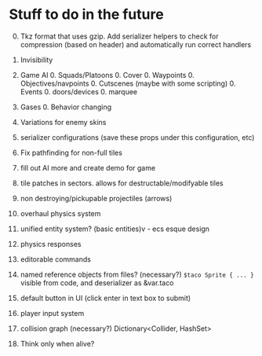 
Stuff to do in the future
=========================

0. Tkz format that uses gzip. Add serializer helpers to check for compression (based on header) and automatically run correct handlers

0. Invisibility

0. Game AI
	0. Squads/Platoons
	0. Cover
	0. Waypoints
	0. Objectives/navpoints
	0. Cutscenes (maybe with some scripting)
	0. Events
	0. doors/devices
	0. marquee

0. Gases
	0. Behavior changing

0. Variations for enemy skins

0. serializer configurations (save these props under this configuration, etc)

0. Fix pathfinding for non-full tiles

0. fill out AI more and create demo for game

0. tile patches in sectors. allows for destructable/modifyable tiles

0. non destroying/pickupable projectiles (arrows)

0. overhaul physics system
0. unified entity system? (basic entities)v - ecs esque design

0. physics responses

0. editorable commands

0. named reference objects from files? (necessary?)
	`$taco Sprite { ... }`
	visible from code, and deserializer as &var.taco

0. default button in UI (click enter in text box to submit)

0. player input system

0. collision graph (necessary?) Dictionary<Collider, HashSet<Collider>>

0. Think only when alive?
